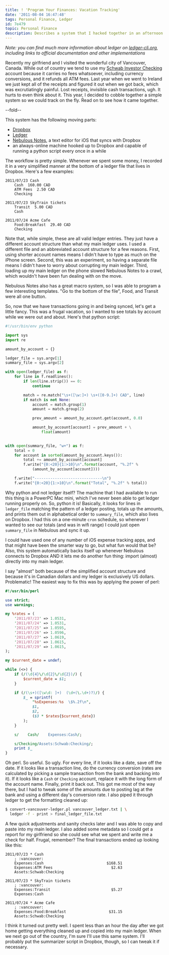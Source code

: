 ```yaml
---
title: ! 'Program Your Finances: Vacation Tracking'
date: '2011-08-04 16:47:48'
tags: Personal Finance, Ledger
id: 7e479
topic: Personal Finance
description: Describes a system that I hacked together in an afternoon before a recent vacation that let me keep track of vacation finances on the fly without a laptop.
---
```


*Note: you can find much more information about ledger on [ledger-cli.org](http://ledger-cli.org), including links to official documentation and other implementations*

Recently my girlfriend and I visited the wonderful city of Vancouver, Canada. While out of country we tend to use my [Schwab Investor Checking][schwab] account because it carries no fees whatsoever, including currency conversions, and it refunds all ATM fees. Last year when we went to Ireland we just kept all of the receipts and figured it out when we got back, which was excrutiatingly painful. Lost receipts, invisible cash transactions, ugh. It hurts to even think about it. This year, I decided to cobble together a simple system so we could track on the fly. Read on to see how it came together.

[schwab]: http://www.schwab.com/public/schwab/banking_lending/checking

--fold--

This system has the following moving parts:

 * [Dropbox][]
 * [Ledger][]
 * [Nebulous Notes][], a text editor for iOS that syncs with Dropbox
 * an always-online machine hooked up to Dropbox and capable of running a python script every once in a while
 
The workflow is pretty simple. Whenever we spent some money, I recorded it in a very simplified manner at the bottom of a ledger file that lives in Dropbox. Here's a few examples:

```text
2011/07/23 Cash
    Cash  160.00 CAD
    ATM Fees  2.50 CAD
    Checking

2011/07/23 SkyTrain tickets
    Transit  5.00 CAD
    Cash

2011/07/24 Acme Cafe
    Food:Breakfast  29.40 CAD
    Checking
```
    
Note that, while simple, these are all valid ledger entries. They just have a different account structure than what my main ledger uses. I used a different file and an abbreviated account structure for a few reasons. First, using shorter account names means I didn't have to type as much on the iPhone screen. Second, this was an experiment, so having a separate file means I didn't have to worry about corrupting my main ledger. Third, loading up my main ledger on the phone slowed Nebulous Notes to a crawl, which wouldn't have been fun dealing with on the move.

Nebulous Notes also has a great macro system, so I was able to program a few interesting templates. "Go to the bottom of the file", Food, and Transit were all one button.

So, now that we have transactions going in and being synced, let's get a little fancy. This was a frugal vacation, so I wanted to see totals by account while we were out and about. Here's that python script:

```python
#!/usr/bin/env python

import sys
import re

amount_by_account = {}

ledger_file = sys.argv[1]
summary_file = sys.argv[2]

with open(ledger_file) as f:
    for line in f.readlines():
        if len(line.strip()) == 0:
            continue

        match = re.match("\s+([\w:]+) \s+([0-9.]+) CAD", line)
        if match is not None:
            account = match.group(1)
            amount = match.group(2)

            prev_amount = amount_by_account.get(account, 0.0)

            amount_by_account[account] = prev_amount + \
                float(amount)
            

with open(summary_file, "w+") as f:
    total = 0
    for account in sorted(amount_by_account.keys()):
        total += amount_by_account[account]
        f.write("{0:<20}{1:>10}\n".format(account, "%.2f" %
            (amount_by_account[account])))

    f.write("------------------------------\n")
    f.write("{0:<20}{1:>10}\n".format("Total", "%.2f" % total))
```

Why python and not ledger itself? The machine that I had available to run this thing is a PowerPC Mac mini, which I've never been able to get ledger running properly on. So, python it is! Basically, it looks for lines in `ledger_file` matching the pattern of a ledger posting, totals up the amounts, and prints them out in alphabetical order to `summary_file`, which also lives on Dropbox. I had this on a one-minute `cron` schedule, so whenever I wanted to see our totals (and was in wifi range) I could just open `summary_file` in Nebulous and sync it up.

I could have used one of any number of iOS expense tracking apps, and that might have been the smarter way to go, but what fun would that be? Also, this system automatically backs itself up whenever Nebulous connects to Dropbox AND it lets me do another fun thing: import (almost) directly into my main ledger.

I say "almost" both because of the simplified account structure and because it's in Canadian dollars and my ledger is exclusively US dollars. Problematic! The easiest way to fix this was by applying the power of perl:

```perl
#!/usr/bin/perl

use strict;
use warnings;

my %rates = (
    '2011/07/23' => 1.0531,
    '2011/07/24' => 1.0531,
    '2011/07/25' => 1.0595,
    '2011/07/26' => 1.0596,
    '2011/07/27' => 1.0619,
    '2011/07/28' => 1.0615,
    '2011/07/29' => 1.0615,
);

my $current_date = undef;

while (<>) {
    if (/(\d{4}\/\d{2}\/\d{2})/) {
        $current_date = $1;
    }

    if (/(\s+)([\w\d: ]+)  (\d+(\.\d+)?)/) {
        $_ = sprintf(
            "%sExpenses:%s  \$%.2f\n",
            $1,
            $2,
            ($3 * $rates{$current_date})
        );
    }

    s/    Cash/    Expenses:Cash/;

    s/Checking/Assets:Schwab:Checking/;
    print $_
}
```
    
Oh perl. So useful. So ugly. For every line, if it looks like a date, save off the date. If it looks like a transaction line, do the currency conversion (rates are calculated by picking a sample transaction from the bank and backing into it). If it looks like a `Cash` or `Checking` account, replace it with the long form of the account name. Finally, print it back out. This got me most of the way there, but I had to tweak some of the amounts due to posting lag at the bank and using a different day's conversion rate. I also piped it through ledger to get the formatting cleaned up:

```bash
$ convert-vancouver-ledger.pl vancouver_ledger.txt | \
  ledger -f - print > final_ledger_file.txt
```

A few quick adjustments and sanity checks later and I was able to copy and paste into my main ledger. I also added some metadata so I could get a report for my girlfriend so she could see what we spent and write me a check for half. Frugal, remember? The final transactions ended up looking like this:

```text
2011/07/23 * Cash
    ; :vancouver:
    Expenses:Cash                            $168.51
    Expenses:ATM Fees                          $2.63
    Assets:Schwab:Checking

2011/07/23 * SkyTrain tickets
    ; :vancouver:
    Expenses:Transit                           $5.27
    Expenses:Cash

2011/07/24 * Acme Cafe
    ; :vancouver:
    Expenses:Food:Breakfast                   $31.15
    Assets:Schwab:Checking
```

I think it turned out pretty well. I spent less than an hour the day after we got home getting everything cleaned up and copied into my main ledger. When we next go out of the country, I'm sure I'll use this same system. I'll probably put the summarizer script in Dropbox, though, so I can tweak it if necessary.

[Dropbox]: http://www.dropbox.com
[Ledger]: http://www.ledger-cli.org
[Nebulous Notes]: http://nebulousapps.net/notes.html
